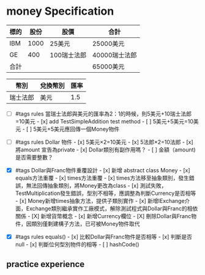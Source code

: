 # money Specification

|標的|股份|股價|合計
|--|--|--|--|
|IBM|1000|25美元|25000美元|
|GE|400|100瑞士法郎|40000瑞士法郎|
|合計|||65000美元|

|幣別|兌換幣別|匯率|
|--|--|--|
|瑞士法郎|美元|1.5|

- [ ] #tags rules 當瑞士法郎與美元的匯率為2：1的時候，則5美元+10瑞士法郎=10美元
        - [x] add TestSimpleAddition test method
        - [ ] 5美元+5美元=10美元
        - [ ] 5美元+5美元應回傳一個Money物件
- [ ] #tags rules Dollar 物件
        - [x] 5美元×2=10美元
        - [x] 5法郎×2=10法郎
        - [x] 將amount 宣告為private
        - [x] Dollar類別有副作用嗎？
        - [ ] 金額（amount)是否需要整數？
- [x] #tags Dollar與Franc物件重覆設計
        - [x]  新增 abstract class Money
        - [x]  equals方法重覆
        - [x]  times方法重覆
                - [x] times方法移至抽象類別，發生錯誤，無法回傳抽象類別，將Money更改為class
                - [x] 測試失敗，TestMultiplication發生錯誤，型別不相等，應調整為判斷Currency是否相等
        - [x]  Money新增times抽象方法，提供子類別實作
        - [x]  新增IExchange介面，Exchange類別繼承實作工廠模式，解除測試程式與Dollar與Franc的相依關係
        - [X]  新增貨幣概念
                - [x] 新增Currency欄位
        - [X]  刪除Dollar與Franc物件，因類別僅剩建構子方法，已可被Money物件取代
        
- [x] #tags rules equals()
        - [x]  比較Dollar與Franc物件是否相等
        - [x]  判斷是否null
        - [x]  判斷位何型別物件的相等
        - [ ]  hashCode()

## practice experience

